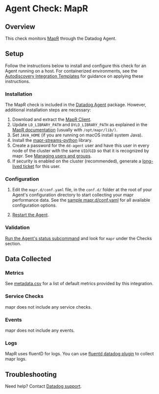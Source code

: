 # Agent Check: MapR

## Overview

This check monitors [MapR][1] through the Datadog Agent.

## Setup

Follow the instructions below to install and configure this check for an Agent running on a host. For containerized environments, see the [Autodiscovery Integration Templates][2] for guidance on applying these instructions.

### Installation

The MapR check is included in the [Datadog Agent][2] package. However, additional installation steps are necessary:

1. Download and extract the [MapR Client][12].
2. Update `LD_LIBRARY_PATH` and `DYLD_LIBRARY_PATH` as explained in the [MapR documentation][9] (usually with `/opt/mapr/lib/)`.
3. Set `JAVA_HOME` (if you are running on macOS install system Java).
3. Install the [mapr-streams-python][7] library.
4. Create a password for the `dd-agent` user and have this user in every node of the cluster with the same `UID`/`GID` so that it is recognized by mapr. See [Managing users and groups][10].
5. If security is enabled on the cluster (recommended), generate a [long-lived ticket][8] for this user.

### Configuration

1. Edit the `mapr.d/conf.yaml` file, in the `conf.d/` folder at the root of your Agent's configuration directory to start collecting your mapr performance data. See the [sample mapr.d/conf.yaml][3] for all available configuration options.

2. [Restart the Agent][4].

### Validation

[Run the Agent's status subcommand][5] and look for `mapr` under the Checks section.

## Data Collected

### Metrics

See [metadata.csv][13] for a list of default metrics provided by this integration.

### Service Checks

mapr does not include any service checks.

### Events

mapr does not include any events.

### Logs

MapR uses fluentD for logs. You can use [fluentd datadog plugin][11] to collect mapr logs.


## Troubleshooting

Need help? Contact [Datadog support][6].

[1]: https://mapr.com
[2]: https://docs.datadoghq.com/agent/autodiscovery/integrations
[3]: https://github.com/DataDog/integrations-core/blob/master/mapr/datadog_checks/mapr/data/conf.yaml.example
[4]: https://docs.datadoghq.com/agent/guide/agent-commands/?tab=agentv6#start-stop-and-restart-the-agent
[5]: https://docs.datadoghq.com/agent/guide/agent-commands/?tab=agentv6#agent-status-and-information
[6]: https://docs.datadoghq.com/help
[7]: https://mapr.com/docs/52/MapR_Streams/MapRStreamsPythonExample.html
[8]: https://docs.datadoghq.com/integrations/oracle/
[9]: https://mapr.com/docs/60/MapR_Streams/MapRStreamCAPISetup.html
[10]: https://mapr.com/docs/61/AdministratorGuide/c-managing-users-and-groups.html
[11]: https://www.rubydoc.info/gems/fluent-plugin-datadog
[12]: https://mapr.com/docs/61/AdvancedInstallation/SettingUptheClient-install-mapr-client.html
[13]: https://github.com/DataDog/integrations-core/blob/master/mapr/metadata.csv

